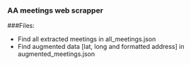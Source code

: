 ### AA meetings web scrapper 

###Files:
- Find all extracted meetings in all_meetings.json
- Find augmented data [lat, long and formatted address] in augmented_meetings.json